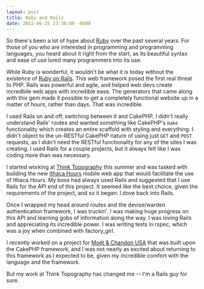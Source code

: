 ```yaml
---
layout: post
title: Ruby and Rails
date: 2012-06-25 23:38:00 -0400
---
```


So there's been a lot of hype about [Ruby](http://www.ruby-lang.org/en/) over the past several years. For those of you who are interested in programming and programming languages, you heard about it right from the start, as its beautiful syntax and ease of use lured many programmers into its use.

While Ruby is wonderful, it wouldn't be what it is today without the existence of [Ruby on Rails](http://rubyonrails.org/). This web framework posed the first real threat to PHP. Rails was powerful and agile, and helped web devs create incredbile web apps with incredible ease. The generators that came along with this gem made it possible to get a completely functional website up in a matter of _hours_, rather than days. That was incredible.

I used Rails on and off, switching between it and CakePHP. I didn't really understand Rails' routes and wanted something like CakePHP's `bake` functionality which creates an entire scaffold with styling and everything. I didn't object to the un-RESTful CakePHP nature of using just `GET` and `POST` requests, as I didn't need the RESTful functionality for any of the sites I was creating. I used Rails for a couple projects, but it always felt like I was coding more than was necessary.

I started working at [Think Topography](http://www.thinktopography.com) this summer and was tasked with building the new [Ithaca Hours](http://www.ithacahours.com) mobile web app that would facilitate the use of Ithaca Hours. My boss had always used Rails and suggested that I use Rails for the API end of this project. It seemed like the best choice, given the requirements of the project, and so it began: I dove back into Rails.

Once I wrapped my head around routes and the devise/warden authentication framework, I was truckin'. I was making huge progress on this API and learning gobs of information along the way. I was loving Rails and appreciating its incredible power. I was writing tests in rspec, which was a joy when combined with factory_girl.

I recently worked on a project for [Moët & Chandon USA](https://www.mhusa.com/contact-tools/login.asp?c) that was built upon the CakePHP framework, and I was not nearly as excited about returning to this framework as I expected to be, given my incredible comfort with the language and the framework.

But my work at Think Topography has changed me -- I'm a Rails guy for sure.
